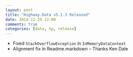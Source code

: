 ```yaml
---
layout: post
title: "Highway.Data v5.1.3 Released"
date: 2014-12-29 12:00
comments: true
categories: [data, hp, release]
---
```


* Fixed `StackOverflowException` in `InMemoryDataContext`
* Alignment fix in Readme.markdown – Thanks Ken Dale
